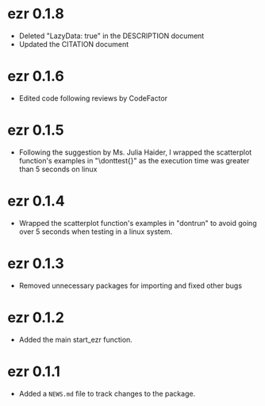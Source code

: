 # ezr 0.1.8
* Deleted "LazyData: true" in the DESCRIPTION document
* Updated the CITATION document

# ezr 0.1.6
* Edited code following reviews by CodeFactor

# ezr 0.1.5
* Following the suggestion by Ms. Julia Haider, I wrapped the scatterplot
function's examples in "\donttest{}" as the execution time was greater 
than 5 seconds on linux

# ezr 0.1.4
* Wrapped the scatterplot function's examples in "dontrun" to avoid going over
5 seconds when testing in a linux system.

# ezr 0.1.3
* Removed unnecessary packages for importing and fixed other bugs

# ezr 0.1.2
* Added the main start_ezr function.

# ezr 0.1.1
* Added a `NEWS.md` file to track changes to the package.
